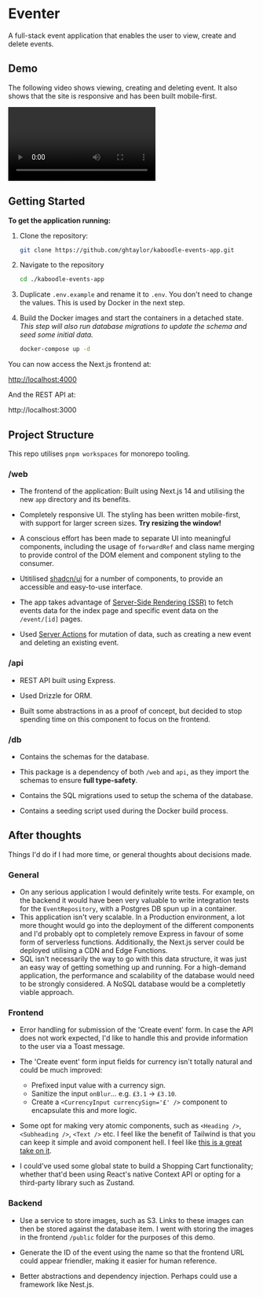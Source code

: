 # Eventer

A full-stack event application that enables the user to view, create and delete events.

## Demo

The following video shows viewing, creating and deleting event. It also shows that the site is responsive and has been built mobile-first.

![Demo Video](/docs/event-app.mp4)

## Getting Started

**To get the application running:**

1. Clone the repository:

   ```bash
   git clone https://github.com/ghtaylor/kaboodle-events-app.git
   ```

2. Navigate to the repository

   ```bash
   cd ./kaboodle-events-app
   ```

3. Duplicate `.env.example` and rename it to `.env`. You don't need to change the values. This is used by Docker in the next step.

4. Build the Docker images and start the containers in a detached state. _This step will also run database migrations to update the schema and seed some initial data._

   ```bash
   docker-compose up -d
   ```

You can now access the Next.js frontend at:

[http://localhost:4000](http://localhost:4000)

And the REST API at:

http://localhost:3000

## Project Structure

This repo utilises `pnpm workspaces` for monorepo tooling.

### /web

- The frontend of the application: Built using Next.js 14 and utilising the new `app` directory and its benefits.

- Completely responsive UI. The styling has been written mobile-first, with support for larger screen sizes. **Try resizing the window!**

- A conscious effort has been made to separate UI into meaningful components, including the usage of `forwardRef` and class name merging to provide control of the DOM element and component styling to the consumer.

- Utitilised [shadcn/ui](https://ui.shadcn.com/) for a number of components, to provide an accessible and easy-to-use interface.

- The app takes advantage of [Server-Side Rendering (SSR)](https://nextjs.org/docs/app/building-your-application/data-fetching/fetching-caching-and-revalidating#fetching-data-on-the-server-with-fetch) to fetch events data for the index page and specific event data on the `/event/[id]` pages.

- Used [Server Actions](https://nextjs.org/docs/app/building-your-application/data-fetching/server-actions-and-mutations) for mutation of data, such as creating a new event and deleting an existing event.

### /api

- REST API built using Express.

- Used Drizzle for ORM.

- Built some abstractions in as a proof of concept, but decided to stop spending time on this component to focus on the frontend.

### /db

- Contains the schemas for the database.

- This package is a dependency of both `/web` and `api`, as they import the schemas to ensure **full type-safety**.

- Contains the SQL migrations used to setup the schema of the database.

- Contains a seeding script used during the Docker build process.

## After thoughts

Things I'd do if I had more time, or general thoughts about decisions made.

### General

- On any serious application I would definitely write tests. For example, on the backend it would have been very valuable to write integration tests for the `EventRepository`, with a Postgres DB spun up in a container.
- This application isn't very scalable. In a Production environment, a lot more thought would go into the deployment of the different components and I'd probably opt to completely remove Express in favour of some form of serverless functions. Additionally, the Next.js server could be deployed utilising a CDN and Edge Functions.
- SQL isn't necessarily the way to go with this data structure, it was just an easy way of getting something up and running. For a high-demand application, the performance and scalability of the database would need to be strongly considered. A NoSQL database would be a completetly viable approach.

### Frontend

- Error handling for submission of the 'Create event' form. In case the API does not work expected, I'd like to handle this and provide information to the user via a Toast message.

- The 'Create event' form input fields for currency isn't totally natural and could be much improved:

  - Prefixed input value with a currency sign.
  - Sanitize the input `onBlur`... e.g. `£3.1` -> `£3.10`.
  - Create a `<CurrencyInput currencySign='£' />` component to encapsulate this and more logic.

- Some opt for making very atomic components, such as `<Heading />`, `<Subheading />`, `<Text />` etc. I feel like the benefit of Tailwind is that you can keep it simple and avoid component hell. I feel like [this is a great take on it](https://youtu.be/QBajvZaWLXs?si=aId6SUtwaN8dUeKf&t=74).

- I could've used some global state to build a Shopping Cart functionality; whether that'd been using React's native Context API or opting for a third-party library such as Zustand.

### Backend

- Use a service to store images, such as S3. Links to these images can then be stored against the database item. I went with storing the images in the frontend `/public` folder for the purposes of this demo.

- Generate the ID of the event using the name so that the frontend URL could appear friendler, making it easier for human reference.

- Better abstractions and dependency injection. Perhaps could use a framework like Nest.js.
